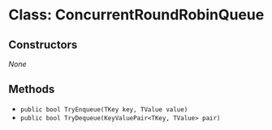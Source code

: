# Class: ConcurrentRoundRobinQueue

## Constructors
_None_

## Methods
- `public bool TryEnqueue(TKey key, TValue value)`
- `public bool TryDequeue(KeyValuePair<TKey, TValue> pair)`
